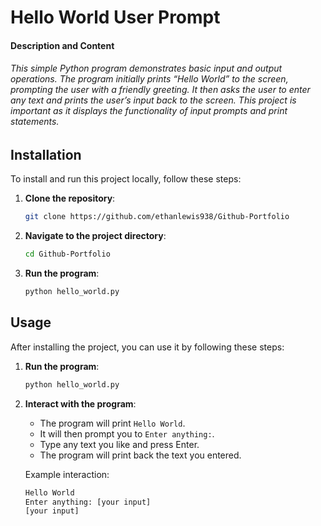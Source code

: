 # Hello World User Prompt

#### Description and Content 
###### This simple Python program demonstrates basic input and output operations. The program initially prints “Hello World” to the screen, prompting the user with a friendly greeting. It then asks the user to enter any text and prints the user’s input back to the screen. This project is important as it displays the functionality of input prompts and print statements.

## Installation
To install and run this project locally, follow these steps:

1. **Clone the repository**:
    ```sh
    git clone https://github.com/ethanlewis938/Github-Portfolio
    ```

2. **Navigate to the project directory**:
    ```sh
    cd Github-Portfolio
    ```

3. **Run the program**:
    ```sh
    python hello_world.py
    ```

## Usage
After installing the project, you can use it by following these steps:

1. **Run the program**:
    ```sh
    python hello_world.py
    ```

2. **Interact with the program**:
    - The program will print `Hello World`.
    - It will then prompt you to `Enter anything:`.
    - Type any text you like and press Enter.
    - The program will print back the text you entered.

   Example interaction:
    ```sh
    Hello World
    Enter anything: [your input]
    [your input]
    ```